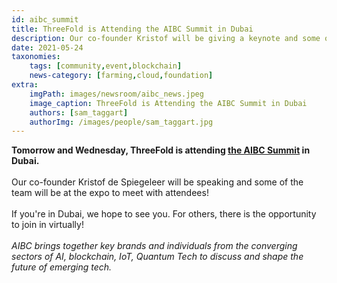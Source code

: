 ```yaml
---
id: aibc_summit
title: ThreeFold is Attending the AIBC Summit in Dubai
description: Our co-founder Kristof will be giving a keynote and some of our team will be at the expo hall!
date: 2021-05-24
taxonomies:
    tags: [community,event,blockchain]
    news-category: [farming,cloud,foundation]
extra:
    imgPath: images/newsroom/aibc_news.jpeg
    image_caption: ThreeFold is Attending the AIBC Summit in Dubai
    authors: [sam_taggart]
    authorImg: /images/people/sam_taggart.jpg
---
```


**Tomorrow and Wednesday, ThreeFold is attending [the AIBC Summit](https://aibc.world/uae/) in Dubai.**
<br />
<br />
Our co-founder Kristof de Spiegeleer will be speaking and some of the team will be at the expo to meet with attendees!
<br />
<br />
If you're in Dubai, we hope to see you. For others, there is the opportunity to join in virtually!
<br />
<br />
_AIBC brings together key brands and individuals from the converging sectors of AI, blockchain, IoT, Quantum Tech to discuss and shape the future of emerging tech._
